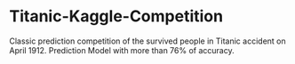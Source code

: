 # Titanic-Kaggle-Competition
Classic prediction competition of the survived people in Titanic accident on April 1912. 
Prediction Model with more than 76% of accuracy.
